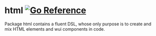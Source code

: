 # html [![Go Reference](https://pkg.go.dev/badge/github.com/golangee/gotrino-html.svg)](https://pkg.go.dev/github.com/golangee/gotrino-html)
Package html contains a fluent DSL, whose only purpose is to create and mix HTML elements and wui components in code.
